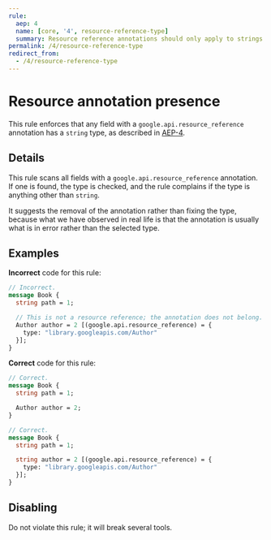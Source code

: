 ```yaml
---
rule:
  aep: 4
  name: [core, '4', resource-reference-type]
  summary: Resource reference annotations should only apply to strings.
permalink: /4/resource-reference-type
redirect_from:
  - /4/resource-reference-type
---
```


# Resource annotation presence

This rule enforces that any field with a `google.api.resource_reference`
annotation has a `string` type, as described in [AEP-4][].

## Details

This rule scans all fields with a `google.api.resource_reference` annotation.
If one is found, the type is checked, and the rule complains if the type is
anything other than `string`.

It suggests the removal of the annotation rather than fixing the type, because
what we have observed in real life is that the annotation is usually what is
in error rather than the selected type.

## Examples

**Incorrect** code for this rule:

```proto
// Incorrect.
message Book {
  string path = 1;

  // This is not a resource reference; the annotation does not belong.
  Author author = 2 [(google.api.resource_reference) = {
    type: "library.googleapis.com/Author"
  }];
}
```

**Correct** code for this rule:

```proto
// Correct.
message Book {
  string path = 1;

  Author author = 2;
}
```

```proto
// Correct.
message Book {
  string path = 1;

  string author = 2 [(google.api.resource_reference) = {
    type: "library.googleapis.com/Author"
  }];
}
```

## Disabling

Do not violate this rule; it will break several tools.

[aep-4]: https://aep.dev/4
